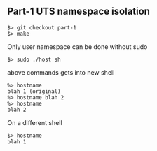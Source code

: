 ## Part-1 UTS namespace isolation
```
$> git checkout part-1
$> make
```
 Only user namespace can be done without sudo
```
$> sudo ./host sh
```
 above commands gets into new shell
```
%> hostname
blah 1 (original)
%> hostname blah 2
%> hostname
blah 2
```
 On a different shell
```
$> hostname
blah 1
```

